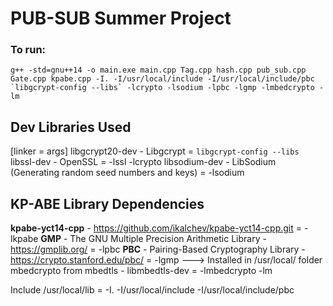 # PUB-SUB Summer Project

### To run:

```
g++ -std=gnu++14 -o main.exe main.cpp Tag.cpp hash.cpp pub_sub.cpp Gate.cpp kpabe.cpp -I. -I/usr/local/include -I/usr/local/include/pbc `libgcrypt-config --libs` -lcrypto -lsodium -lpbc -lgmp -lmbedcrypto -lm
```

## Dev Libraries Used
[linker = args]
libgcrypt20-dev - Libgcrypt = `libgcrypt-config --libs`
libssl-dev - OpenSSL = -lssl -lcrypto
libsodium-dev - LibSodium  (Generating random seed numbers and keys) = -lsodium

## KP-ABE Library Dependencies
**kpabe-yct14-cpp** - https://github.com/ikalchev/kpabe-yct14-cpp.git = -lkpabe
**GMP** - The GNU Multiple Precision Arithmetic Library - https://gmplib.org/ = -lpbc 
**PBC** - Pairing-Based Cryptography Library - https://crypto.stanford.edu/pbc/ = -lgmp 
---> Installed in /usr/local/ folder
mbedcrypto from mbedtls - libmbedtls-dev = -lmbedcrypto -lm

Include /usr/local/lib = -I. -I/usr/local/include -I/usr/local/include/pbc
